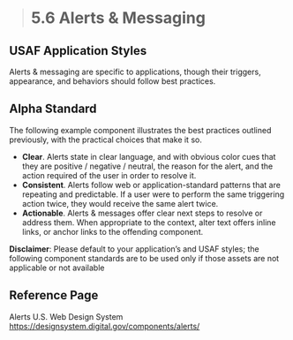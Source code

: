 > # **5.6** Alerts & Messaging

## USAF Application Styles

Alerts & messaging are specific to applications, though their triggers, appearance, and behaviors should follow 
best practices.



## Alpha Standard

The following example component illustrates the best practices outlined previously, with the practical choices that make it so.

- **Clear**. Alerts state in clear language, and with obvious color cues that they are positive / negative / neutral, the reason for the alert, and the action required of the user in order to resolve it.
- **Consistent**. Alerts follow web or application-standard patterns that are repeating and predictable. If a user were to perform the same triggering action twice, they would receive the same alert twice.
- **Actionable**. Alerts & messages offer clear next steps to resolve or address them. When appropriate to the context, alter text offers inline links, or anchor links to the offending component.

**Disclaimer**: Please default to your application’s and USAF styles; the following component standards are to be used only if those assets are not applicable or not available

## Reference Page

Alerts U.S. Web Design System
https://designsystem.digital.gov/components/alerts/
 
 